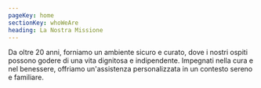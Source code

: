 ```yaml
---
pageKey: home
sectionKey: whoWeAre
heading: La Nostra Missione
---
```


Da oltre 20 anni, forniamo un ambiente sicuro e curato, dove i nostri ospiti possono godere di una vita dignitosa e indipendente. Impegnati nella cura e nel benessere, offriamo un'assistenza personalizzata in un contesto sereno e familiare.
